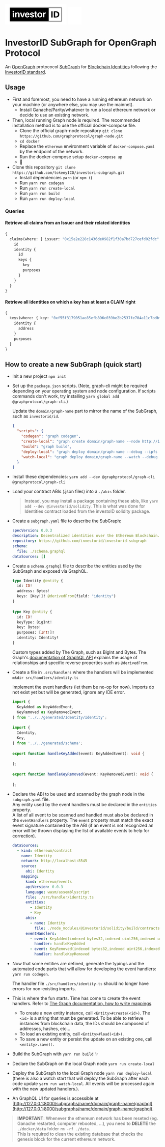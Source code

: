![The Graph](./investorid_logo-small.png) ![The Graph](./graph_logo.svg)

# InvestorID SubGraph for OpenGraph Protocol

An [OpenGraph](https://thegraph.com/) protococol [SubGraph](https://thegraph.com/docs/define-a-subgraph) for [Blockchain Identities](https://github.com/ethereum/EIPs/issues/735) following the [InvestorID standard](https://investorid.org/).

## Usage

- First and foremost, you need to have a running ethereum network on your machine (or anywhere else, you may use the mainnet).
  - Install Ganache/Parity/whatever to run a local ethereum network or decide to use an existing network.
- Then, local running Graph node is required. The recommended installation method is to use the official docker-compose file.
  - Clone the official graph-node repository `git clone https://github.com/graphprotocol/graph-node.git`
  - `cd docker`
  - Replace the `ethereum` environment variable of `docker-compose.yaml` by the endpoint of the network.
  - Run the docker-compose setup `docker-compose up`
  - 🎉
- Clone this repository `git clone https://github.com/tokenyICO/investori-subgraph.git`
  - Install dependencies `yarn` (or `npm i`)
  - Run `yarn run codegen`
  - Run `yarn run create-local`
  - Run `yarn run build`
  - Run `yarn run deploy-local`
  
### Queries

#### Retrieve all claims from an Issuer and their related identities

```graphql
{
  claims(where: { issuer: "0x15e2e228c1436de0982f1f30a7bd727cefd02fdc" }) {
    id
    identity {
      id
      keys {
        key
        purposes
      }
    }
  }
}
```

#### Retrieve all identities on which a key has at least a CLAIM right

```graphql
{
  keys(where: { key: "0xf55f3179051ae85efb896e039be2b2537fe704a11c7bdbf407c5ee20a7fe54bf", purposes_contains: [3] }) {
    identity {
      address
    }
    purposes
  }
}
```
 
## How to create a new SubGraph (quick start)
- Init a new project `npm init`
- Set up the `package.json` scripts. (Note, graph-cli might be required depending on your operating system and node configuration. If scripts commands don't work, try installing `yarn global add @graphprotocol/graph-cli`.)
  
  Update the `domain/graph-name` part to mirror the name of the SubGraph, such as `investorid/id`.
  
  ```json
  {
    "scripts": {
      "codegen": "graph codegen",
      "create-local": "graph create domain/graph-name --node http://127.0.0.1:8020",
      "build": "graph build",
      "deploy-local": "graph deploy domain/graph-name --debug --ipfs http://localhost:5001 --node http://127.0.0.1:8020/",
      "watch-local": "graph deploy domain/graph-name --watch --debug --node http://127.0.0.1:8020/ --ipfs http://localhost:5001"
    }
  }
  ```
- Install these dependencies: `yarn add --dev @graphprotocol/graph-cli @graphprotocol/graph-cli`
- Load your contract ABIs (.json files) into a `./abis` folder.
  > Instead, you may install a package containing these abis, like `yarn add --dev @investorid/solidity`. This is what was done for Identities contract loaded from the investoID solidity package.
- Create a `subgraph.yaml` file to describe the SubGraph:
  
  ```yaml
  specVersion: 0.0.3
  description: Decentralized identities over the Ethereum Blockchain.
  repository: https://github.com/investorid/investorid-subgraph
  schema:
    file: ./schema.graphql
  dataSources: []
  ```
- Create a `schema.graphql` file to describe the entities used by the SubGraph and exposed via GraphQL.
  
  ```graphql
  type Identity @entity {
    id: ID!
    address: Bytes!
    keys: [Key!]! @derivedFrom(field: "identity")
  }
  
  type Key @entity {
    id: ID!
    keyType: BigInt!
    key: Bytes!
    purposes: [Int!]!
    identity: Identity!
  }
  ```
  
  Custom types added by The Graph, such as BigInt and Bytes. The Graph's [documentation of GraphQL API](https://thegraph.com/docs/graphql-api) explains the usage of relationships and specific reverse properties such as `@derivedFrom`.
- Create a file in `.src/handlers` where the handlers will be implemented `mkdir src/handlers/identity.ts`

  Implement the event handlers (let them be no-op for now). Imports do not exist yet but will be generated, ignore any IDE error.
  
  ```typescript
  import {
    KeyAdded as KeyAddedEvent,
    KeyRemoved as KeyRemovedEvent,
  } from '../../generated/Identity/Identity';
  
  import {
    Identity,
    Key,
  } from '../../generated/schema';

  export function handleKeyAdded(event: KeyAddedEvent): void {
  
  };

  export function handleKeyRemoved(event: KeyRemovedEvent): void {
    
  };
  ```
- Declare the ABI to be used and scanned by the graph node in the `subgraph.yaml` file.  
  Any entity used by the event handlers must be declared in the `entities` property.  
  A list of all event to be scanned and handled must also be declared in the `eventHandlers` property. The `event` property must match the exact event signature contained by the ABI (if an event is not recognized an error will be thrown displaying the list of available events to help for correction).
  
  ```yaml
  dataSources:
    - kind: ethereum/contract
      name: Identity
      network: http://localhost:8545
      source:
        abi: Identity
      mapping:
        kind: ethereum/events
        apiVersion: 0.0.3
        language: wasm/assemblyscript
        file: ./src/handler/identity.ts
        entities:
          - Identity
          - Key
        abis:
          - name: Identity
            file: ./node_modules/@investorid/solidity/build/contracts/Identity.json
        eventHandlers:
          - event: KeyAdded(indexed bytes32,indexed uint256,indexed uint256)
            handler: handleKeyAdded
          - event: KeyRemoved(indexed bytes32,indexed uint256,indexed uint256)
            handler: handleKeyRemoved
  ```
- Now that some entities are defined, generate the typings and the automated code parts that will allow for developing the event handlers: `yarn run codegen`.

  The handler file `./src/handlers/identity.ts` should no longer have errors for non-existing imports.
- This is where the fun starts. Time has come to create the event handlers. Refer to [The Graph documentation, how to write mappings](https://thegraph.com/docs/define-a-subgraph#writing-mappings).
  - To create a new entity instance, call `<Entity>#create(<id>)`. The `<id>` is a string that must be generated. To be able to retrieve instances from blockchain data, the IDs should be composed of addresses, hashes, etc...
  - To load an existing entity, call `<Entity>#load(<id>)`.
  - To save a new entity or persist the update on an existing one, call `<entity>.save()`.
- Build the SubGraph with `yarn run build` ✨
- Declare the SubGraph on the local Graph node `yarn run create-local`
- Deploy the SubGraph to the local Graph node `yarn run deploy-local` (there is also a watch start that will deploy the SubGraph after each code update `yarn run watch-local`. All events will be processed again with the new updated handlers.).
- An GraphQL UI for queries is accessible at [http://127.0.0.1:8000/subgraphs/name/domain/graph-name/graphql](http://127.0.0.1:8000/subgraphs/name/domain/graph-name/graphql). 

> **IMPORTANT**: Whenever the ethereum network has been reseted (eg. Ganache restarted, computer rebooted, ...), you need to **DELETE** the `./docker/data` folder `rm -rf ./data`.  
  This is required to clean the existing database that checks the genesis block for the current ethereum network.
